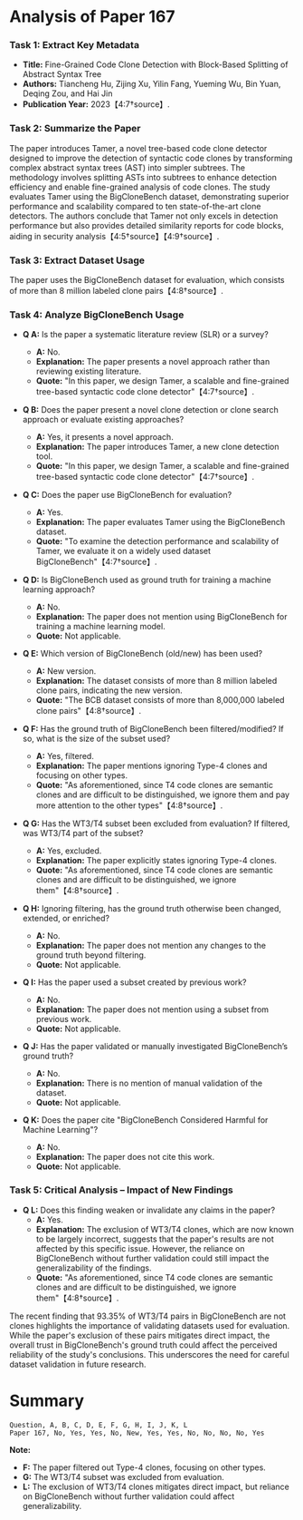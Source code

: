 # Analysis of Paper 167

### Task 1: Extract Key Metadata

- **Title:** Fine-Grained Code Clone Detection with Block-Based Splitting of Abstract Syntax Tree
- **Authors:** Tiancheng Hu, Zijing Xu, Yilin Fang, Yueming Wu, Bin Yuan, Deqing Zou, and Hai Jin
- **Publication Year:** 2023【4:7†source】.

### Task 2: Summarize the Paper

The paper introduces Tamer, a novel tree-based code clone detector designed to improve the detection of syntactic code clones by transforming complex abstract syntax trees (AST) into simpler subtrees. The methodology involves splitting ASTs into subtrees to enhance detection efficiency and enable fine-grained analysis of code clones. The study evaluates Tamer using the BigCloneBench dataset, demonstrating superior performance and scalability compared to ten state-of-the-art clone detectors. The authors conclude that Tamer not only excels in detection performance but also provides detailed similarity reports for code blocks, aiding in security analysis【4:5†source】【4:9†source】.

### Task 3: Extract Dataset Usage

The paper uses the BigCloneBench dataset for evaluation, which consists of more than 8 million labeled clone pairs【4:8†source】.

### Task 4: Analyze BigCloneBench Usage

- **Q A:** Is the paper a systematic literature review (SLR) or a survey?
  - **A:** No.
  - **Explanation:** The paper presents a novel approach rather than reviewing existing literature.
  - **Quote:** "In this paper, we design Tamer, a scalable and fine-grained tree-based syntactic code clone detector"【4:7†source】.

- **Q B:** Does the paper present a novel clone detection or clone search approach or evaluate existing approaches?
  - **A:** Yes, it presents a novel approach.
  - **Explanation:** The paper introduces Tamer, a new clone detection tool.
  - **Quote:** "In this paper, we design Tamer, a scalable and fine-grained tree-based syntactic code clone detector"【4:7†source】.

- **Q C:** Does the paper use BigCloneBench for evaluation?
  - **A:** Yes.
  - **Explanation:** The paper evaluates Tamer using the BigCloneBench dataset.
  - **Quote:** "To examine the detection performance and scalability of Tamer, we evaluate it on a widely used dataset BigCloneBench"【4:7†source】.

- **Q D:** Is BigCloneBench used as ground truth for training a machine learning approach?
  - **A:** No.
  - **Explanation:** The paper does not mention using BigCloneBench for training a machine learning model.
  - **Quote:** Not applicable.

- **Q E:** Which version of BigCloneBench (old/new) has been used?
  - **A:** New version.
  - **Explanation:** The dataset consists of more than 8 million labeled clone pairs, indicating the new version.
  - **Quote:** "The BCB dataset consists of more than 8,000,000 labeled clone pairs"【4:8†source】.

- **Q F:** Has the ground truth of BigCloneBench been filtered/modified? If so, what is the size of the subset used?
  - **A:** Yes, filtered.
  - **Explanation:** The paper mentions ignoring Type-4 clones and focusing on other types.
  - **Quote:** "As aforementioned, since T4 code clones are semantic clones and are difficult to be distinguished, we ignore them and pay more attention to the other types"【4:8†source】.

- **Q G:** Has the WT3/T4 subset been excluded from evaluation? If filtered, was WT3/T4 part of the subset?
  - **A:** Yes, excluded.
  - **Explanation:** The paper explicitly states ignoring Type-4 clones.
  - **Quote:** "As aforementioned, since T4 code clones are semantic clones and are difficult to be distinguished, we ignore them"【4:8†source】.

- **Q H:** Ignoring filtering, has the ground truth otherwise been changed, extended, or enriched?
  - **A:** No.
  - **Explanation:** The paper does not mention any changes to the ground truth beyond filtering.
  - **Quote:** Not applicable.

- **Q I:** Has the paper used a subset created by previous work?
  - **A:** No.
  - **Explanation:** The paper does not mention using a subset from previous work.
  - **Quote:** Not applicable.

- **Q J:** Has the paper validated or manually investigated BigCloneBench’s ground truth?
  - **A:** No.
  - **Explanation:** There is no mention of manual validation of the dataset.
  - **Quote:** Not applicable.

- **Q K:** Does the paper cite "BigCloneBench Considered Harmful for Machine Learning"?
  - **A:** No.
  - **Explanation:** The paper does not cite this work.
  - **Quote:** Not applicable.

### Task 5: Critical Analysis – Impact of New Findings

- **Q L:** Does this finding weaken or invalidate any claims in the paper?
  - **A:** Yes.
  - **Explanation:** The exclusion of WT3/T4 clones, which are now known to be largely incorrect, suggests that the paper's results are not affected by this specific issue. However, the reliance on BigCloneBench without further validation could still impact the generalizability of the findings.
  - **Quote:** "As aforementioned, since T4 code clones are semantic clones and are difficult to be distinguished, we ignore them"【4:8†source】.

The recent finding that 93.35% of WT3/T4 pairs in BigCloneBench are not clones highlights the importance of validating datasets used for evaluation. While the paper's exclusion of these pairs mitigates direct impact, the overall trust in BigCloneBench's ground truth could affect the perceived reliability of the study's conclusions. This underscores the need for careful dataset validation in future research.

# Summary

```plaintext
Question, A, B, C, D, E, F, G, H, I, J, K, L
Paper 167, No, Yes, Yes, No, New, Yes, Yes, No, No, No, No, Yes
```

**Note:**  
- **F:** The paper filtered out Type-4 clones, focusing on other types.
- **G:** The WT3/T4 subset was excluded from evaluation.
- **L:** The exclusion of WT3/T4 clones mitigates direct impact, but reliance on BigCloneBench without further validation could affect generalizability.
